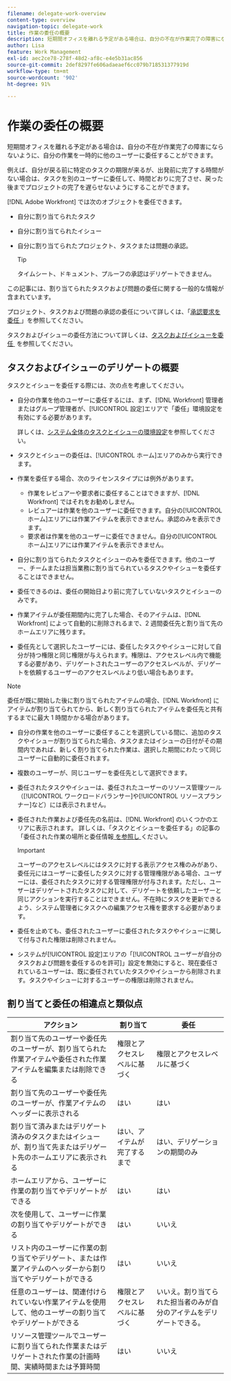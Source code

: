 ```yaml
---
filename: delegate-work-overview
content-type: overview
navigation-topic: delegate-work
title: 作業の委任の概要
description: 短期間オフィスを離れる予定がある場合は、自分の不在が作業完了の障害にならないように、自分の作業を一時的に他のユーザーに委任することができます。
author: Lisa
feature: Work Management
exl-id: aec2ce78-278f-48d2-af8c-e4e5b31ac856
source-git-commit: 2def8297fe606adaeaef6cc079b718531377919d
workflow-type: tm+mt
source-wordcount: '902'
ht-degree: 91%

---
```


# 作業の委任の概要

短期間オフィスを離れる予定がある場合は、自分の不在が作業完了の障害にならないように、自分の作業を一時的に他のユーザーに委任することができます。

例えば、自分が戻る前に特定のタスクの期限が来るが、出発前に完了する時間がない場合は、タスクを別のユーザーに委任して、時間どおりに完了させ、戻った後までプロジェクトの完了を遅らせないようにすることができます。

[!DNL Adobe Workfront] では次のオブジェクトを委任できます。

<!--
  <li data-mc-conditions="QuicksilverOrClassic.Draft mode"> <p>Projects where you are designated as the Project Owner (not yet, not for the MVP)</p> </li>
  -->

* 自分に割り当てられたタスク
* 自分に割り当てられたイシュー
* 自分に割り当てられたプロジェクト、タスクまたは問題の承認。

  >[!TIP]
  >
  >   タイムシート、ドキュメント、プルーフの承認はデリゲートできません。


この記事には、割り当てられたタスクおよび問題の委任に関する一般的な情報が含まれています。

プロジェクト、タスクおよび問題の承認の委任について詳しくは、「[&#x200B; 承認要求を委任 &#x200B;](../../review-and-approve-work/manage-approvals/delegate-approval-requests.md)」を参照してください。

タスクおよびイシューの委任方法について詳しくは、[&#x200B; タスクおよびイシューを委任 &#x200B;](../../manage-work/delegate-work/how-to-delegate-work.md) を参照してください。

## タスクおよびイシューのデリゲートの概要

タスクとイシューを委任する際には、次の点を考慮してください。

* 自分の作業を他のユーザーに委任するには、まず、[!DNL Workfront] 管理者またはグループ管理者が、[!UICONTROL 設定]エリアで「委任」環境設定を有効にする必要があります。

  詳しくは、[システム全体のタスクとイシューの環境設定](../../administration-and-setup/set-up-workfront/configure-system-defaults/set-task-issue-preferences.md)を参照してください。

* タスクとイシューの委任は、[!UICONTROL ホーム]エリアのみから実行できます。
* 作業を委任する場合、次のライセンスタイプには例外があります。

   * 作業をレビュアーや要求者に委任することはできますが、[!DNL Workfront] ではそれをお勧めしません。
   * レビュアーは作業を他のユーザーに委任できます。自分の[!UICONTROL ホーム]エリアには作業アイテムを表示できません。承認のみを表示できます。
   * 要求者は作業を他のユーザーに委任できません。自分の[!UICONTROL ホーム]エリアには作業アイテムを表示できません。
* 自分に割り当てられたタスクとイシューのみを委任できます。他のユーザー、チームまたは担当業務に割り当てられているタスクやイシューを委任することはできません。
* 委任できるのは、委任の開始日より前に完了していないタスクとイシューのみです。
* 作業アイテムが委任期間内に完了した場合、そのアイテムは、[!DNL Workfront] によって自動的に削除されるまで、2 週間委任先と割り当て先のホームエリアに残ります。
* 委任先として選択したユーザーには、委任したタスクやイシューに対して自分が持つ権限と同じ権限が与えられます。権限は、アクセスレベル内で機能する必要があり、デリゲートされたユーザーのアクセスレベルが、デリゲートを依頼するユーザーのアクセスレベルより低い場合もあります。

>[!NOTE]
>
>  委任が既に開始した後に割り当てられたアイテムの場合、[!DNL Workfront] にアイテムが割り当てられてから、新しく割り当てられたアイテムを委任先と共有するまでに最大 1 時間かかる場合があります。

* 自分の作業を他のユーザーに委任することを選択している間に、追加のタスクやイシューが割り当てられた場合、タスクまたはイシューの日付がその期間内であれば、新しく割り当てられた作業は、選択した期間にわたって同じユーザーに自動的に委任されます。
* 複数のユーザーが、同じユーザーを委任先として選択できます。
* 委任されたタスクやイシューは、委任されたユーザーのリソース管理ツール（[!UICONTROL ワークロードバランサー]や[!UICONTROL リソースプランナー]など）には表示されません。
* 委任された作業および委任先の名前は、[!DNL Workfront] のいくつかのエリアに表示されます。 詳しくは、「タスクとイシューを委任する」の記事の「委任された作業の場所と委任情報 [&#x200B; を参照し &#x200B;](../delegate-work/how-to-delegate-work.md) ください。


  >[!IMPORTANT]
  >
  >  ユーザーのアクセスレベルにはタスクに対する表示アクセス権のみがあり、委任元にはユーザーに委任したタスクに対する管理権限がある場合、ユーザーには、委任されたタスクに対する管理権限が付与されます。ただし、ユーザーはデリゲートされたタスクに対して、デリゲートを依頼したユーザーと同じアクションを実行することはできません。不在時にタスクを更新できるよう、システム管理者にタスクへの編集アクセス権を要求する必要があります。

* 委任を止めても、委任されたユーザーに委任されたタスクやイシューに関して付与された権限は削除されません。
* システムが[!UICONTROL 設定]エリアの「[!UICONTROL ユーザーが自分のタスクおよび問題を委任するのを許可]」設定を無効にすると、現在委任されているユーザーは、既に委任されていたタスクやイシューから削除されます。タスクやイシューに対するユーザーの権限は削除されません。

## 割り当てと委任の相違点と類似点

| アクション | 割り当て | 委任 |
|--------------------------------------------------------------------------------------------------------------------------------|---------------------------------------|-----------------------------------------------------|
| 割り当て先のユーザーや委任先のユーザーが、割り当てられた作業アイテムや委任された作業アイテムを編集または削除できる | 権限とアクセスレベルに基づく | 権限とアクセスレベルに基づく |
| 割り当て先のユーザーや委任先のユーザーが、作業アイテムのヘッダーに表示される | はい | はい |
| 割り当て済みまたはデリゲート済みのタスクまたはイシューが、割り当て先またはデリゲート先のホームエリアに表示される | はい、アイテムが完了するまで | はい、デリゲーションの期間のみ |
| ホームエリアから、ユーザーに作業の割り当てやデリゲートができる | はい | はい |
| 次を使用して、ユーザーに作業の割り当てやデリゲートができる | はい | いいえ |
| リスト内のユーザーに作業の割り当てやデリゲート、または作業アイテムのヘッダーから割り当てやデリゲートができる | はい | いいえ |
| 任意のユーザーは、関連付けられていない作業アイテムを使用して、他のユーザーの割り当てやデリゲートができる | 権限とアクセスレベルに基づく | いいえ。割り当てられた担当者のみが自分のアイテムをデリゲートできる。 |
| リソース管理ツールでユーザーに割り当てられた作業またはデリゲートされた作業の計画時間、実績時間または予算時間 | はい | いいえ |
